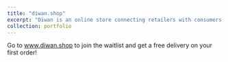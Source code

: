 ```yaml
---
title: "diwan.shop"
excerpt: "Diwan is an online store connecting retailers with consumers in Qatar.<br/><img src='/images/diwannew.png'>"
collection: portfolio
---
```


Go to www.diwan.shop to join the waitlist and get a free delivery on your first order! 
